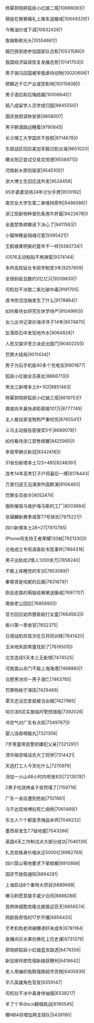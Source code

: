 杨幂郭晓婷狐妖小红娘二搭|10698093|1

萌娃在舅舅婚礼上推车送婚戒|10649329|1

今晚油价或下调|10632426|1

詹姆斯剃光头|10554661|1

姆巴佩拒绝参加国家队合影|10531586|0

我国经济延续恢复发展态势|10141703|0

男子骑马回国被举报虐待动物|10020606|1

槟榔近千亿产业或受影响|10015808|0

男子酒后称后悔结婚|10006645|1

超八成留学人员学成归国|9945550|1

国庆放假调休安排|9858007|

男子醉酒路边睡着|9790845|

长沙理工大学国庆不放假|9714678|0

东部战区回应美加军舰过航台海|9651020|

曝太阳正尝试交易克劳德|9556971|0

河南新乡原则居家|9545105|1

浙大博士生回应送外卖|9524458|

65岁婆婆坚持24年讨分手费|9510192|

南京女大学生案二审维持原判|9486586|1

浙江现新物种普陀条孢牛肝菌|9422678|0

全面禁售槟榔该下决心了|9411583|1

小猫咪睡姿销魂可爱|9395421|1

王鹤棣黄明昊的童年不一样|9380734|1

iOS16主动粘贴不再弹窗|9374144|

多所高校延长专硕学制至3年|9257859|

全球蚂蚁总数约2亿亿只|9209830|1

司机拉干冰致二氧化碳中毒|9191705|

虞书欣泡泡袖发生了什么|9178864|1

如何看待女研究生休学待产|9104990|0

女儿出书记录孙海洋寻子14年|9074870|

坠落陨石中发现地外水|9064928|1

人民文娱评苍兰诀走出国门|9040220|0

罚罪大结局|9011434|1

男子为玩手机偷40多个充电宝|8901877|

狐妖小红娘全员美女|8866713|0

黑龙江新增本土9+102|8851463|

杨幂郭晓婷狐妖小红娘三搭|8819753|1

龚俊向丰巢快递柜索赔101万|8777749|

主人被自家宠物狗严重咬伤|8765541|1

义乌主动报告密接奖5千|8689078|1

如何看待浙江禁售槟榔|8425985|0

李政宰确诊新冠|8342418|0

31省份新增本土123+485|8248361|

连考14年高考钉子户将最后一搏|8178443|

万里归途王迅演哭外国群演|8106493|

罚罪全员收伞|8052474|

俄称摧毁乌维护海马斯的工厂|8003684|

张镇麟新赛季或穿77号球衣|7975221|1

四川新增本土28+27|7970785|

iPhone将支持王者荣耀120帧|7921330|0

北电成立专班调查赵韦弦事件|7894318|

男子出轨给2情人1200余万|7858240|

不敢上床睡觉的军训|7853069|1

秦霄贤是哈妮的后盾|7831679|1

刚会走路的萌娃给舅舅送婚戒|7697707|

南依老公回应|7685990|0

官方回应幼师猥亵殴打女童|7664563|0

紫川第一季收官|7652375|

日德战机将首次在日共同训练|7641420|

玉米地失踪男童找到了|7619501|0

北京连续5天本土无新增|7474525|

河南嵩山龙门不敌上海海港|7468860|1

合肥黑池坝一男子溺亡|7463765|

罚罪杨祐宁演技|7429468|

覃天还没恋爱就被当女婿|7427965|

哈尔滨6区实施临时管控措施|7392026|

冷空气对广东有点抠|7349767|0

婴儿误吞樟脑丸|7321306|

7岁男童带民警抓嫌犯父亲|7321291|1

清华隔空喊话农大丁同学|7314421|

天选打工人今天吃什么|7270976|

汤加一火山48小时内喷发8次|7213078|1

2男子吃烧烤桌子突然塌了|7159716|

广东一金店遭到抢劫|7107661|

乌干达现埃博拉死亡病例|7061469|1

东北人个个都是灵魂品米师|7046232|

墨西哥发生7.7级地震|7043266|

英国4天工作制试点大部分成功|7040139|

扎克伯格身价缩水近5000亿|6982769|

四川营山等地要求下架槟榔|6910868|

国庆节放假通知|6894281|

上海启动8个重特大项目|6889668|

曝马刺愿意接手威少合同|6888288|

首例体细胞克隆北极狼迎百天|6858574|

网剧我奇怪的17岁开播|6856420|

艺考机构老师被曝诱奸未成年|6781194|

直播间买水果仿佛在上历史课|6731379|

郭晓婷狐妖小红娘蓝衣路透|6479356|

新加坡伴郎性侵新娘获鞭刑|6416642|

老人用编织拖鞋强换超市货物|6405939|

平凡英雄角色官宣|6359147|

司机拉干冰中毒身体抽搐|6338217|

羊了个羊disco翻唱挑战|6190545|

曝NBA将增加两支球队|5439190|

